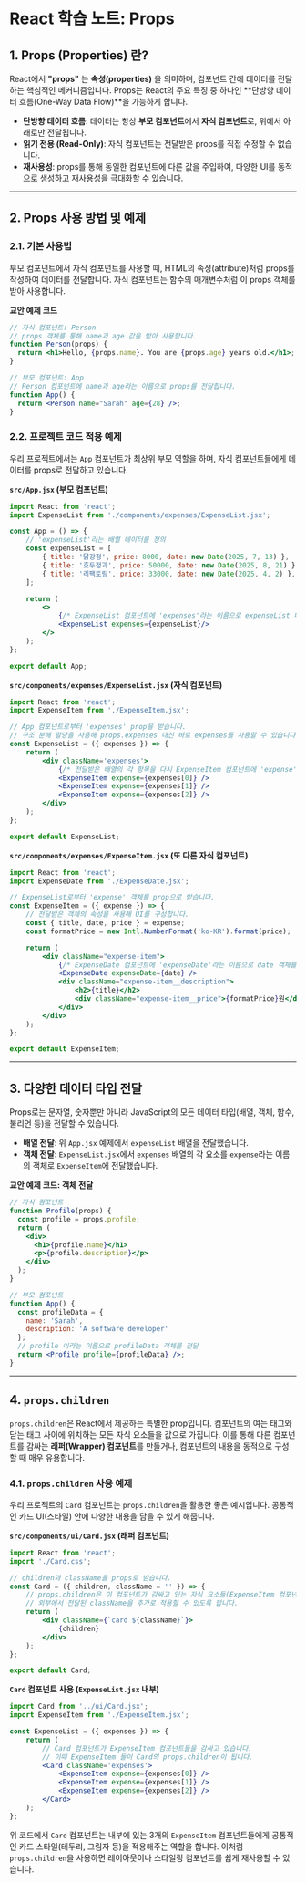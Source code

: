 # React 학습 노트: Props

## 1\. Props (Properties) 란?

React에서 **"props"** 는 **속성(properties)** 을 의미하며, 컴포넌트 간에 데이터를 전달하는 핵심적인 메커니즘입니다. Props는 React의 주요 특징 중 하나인 \*\*단방향 데이터 흐름(One-Way Data Flow)\*\*을 가능하게 합니다.

- **단방향 데이터 흐름**: 데이터는 항상 **부모 컴포넌트**에서 **자식 컴포넌트**로, 위에서 아래로만 전달됩니다.
- **읽기 전용 (Read-Only)**: 자식 컴포넌트는 전달받은 props를 직접 수정할 수 없습니다.
- **재사용성**: props를 통해 동일한 컴포넌트에 다른 값을 주입하여, 다양한 UI를 동적으로 생성하고 재사용성을 극대화할 수 있습니다.

-----

## 2\. Props 사용 방법 및 예제

### 2.1. 기본 사용법

부모 컴포넌트에서 자식 컴포넌트를 사용할 때, HTML의 속성(attribute)처럼 props를 작성하여 데이터를 전달합니다. 자식 컴포넌트는 함수의 매개변수처럼 이 props 객체를 받아 사용합니다.

**교안 예제 코드**

```jsx
// 자식 컴포넌트: Person
// props 객체를 통해 name과 age 값을 받아 사용합니다.
function Person(props) {
  return <h1>Hello, {props.name}. You are {props.age} years old.</h1>;
}

// 부모 컴포넌트: App
// Person 컴포넌트에 name과 age라는 이름으로 props를 전달합니다.
function App() {
  return <Person name="Sarah" age={28} />;
}
```

### 2.2. 프로젝트 코드 적용 예제

우리 프로젝트에서는 `App` 컴포넌트가 최상위 부모 역할을 하며, 자식 컴포넌트들에게 데이터를 props로 전달하고 있습니다.

**`src/App.jsx` (부모 컴포넌트)**

```jsx
import React from 'react';
import ExpenseList from './components/expenses/ExpenseList.jsx';

const App = () => {
    // 'expenseList'라는 배열 데이터를 정의
    const expenseList = [
        { title: '닭강정', price: 8000, date: new Date(2025, 7, 13) },
        { title: '호두정과', price: 50000, date: new Date(2025, 8, 21) },
        { title: '리팩토링', price: 33000, date: new Date(2025, 4, 2) },
    ];

    return (
        <>
            {/* ExpenseList 컴포넌트에 'expenses'라는 이름으로 expenseList 배열을 전달 */}
            <ExpenseList expenses={expenseList}/>
        </>
    );
};

export default App;
```

**`src/components/expenses/ExpenseList.jsx` (자식 컴포넌트)**

```jsx
import React from 'react';
import ExpenseItem from './ExpenseItem.jsx';

// App 컴포넌트로부터 'expenses' prop을 받습니다.
// 구조 분해 할당을 사용해 props.expenses 대신 바로 expenses를 사용할 수 있습니다.
const ExpenseList = ({ expenses }) => {
    return (
        <div className='expenses'>
            {/* 전달받은 배열의 각 항목을 다시 ExpenseItem 컴포넌트에 'expense' prop으로 전달 */}
            <ExpenseItem expense={expenses[0]} />
            <ExpenseItem expense={expenses[1]} />
            <ExpenseItem expense={expenses[2]} />
        </div>
    );
};

export default ExpenseList;
```

**`src/components/expenses/ExpenseItem.jsx` (또 다른 자식 컴포넌트)**

```jsx
import React from 'react';
import ExpenseDate from './ExpenseDate.jsx';

// ExpenseList로부터 'expense' 객체를 prop으로 받습니다.
const ExpenseItem = ({ expense }) => {
    // 전달받은 객체의 속성을 사용해 UI를 구성합니다.
    const { title, date, price } = expense;
    const formatPrice = new Intl.NumberFormat('ko-KR').format(price);

    return (
        <div className="expense-item">
            {/* ExpenseDate 컴포넌트에 'expenseDate'라는 이름으로 date 객체를 전달 */}
            <ExpenseDate expenseDate={date} />
            <div className="expense-item__description">
                <h2>{title}</h2>
                <div className="expense-item__price">{formatPrice}원</div>
            </div>
        </div>
    );
};

export default ExpenseItem;
```

-----

## 3\. 다양한 데이터 타입 전달

Props로는 문자열, 숫자뿐만 아니라 JavaScript의 모든 데이터 타입(배열, 객체, 함수, 불리언 등)을 전달할 수 있습니다.

- **배열 전달**: 위 `App.jsx` 예제에서 `expenseList` 배열을 전달했습니다.
- **객체 전달**: `ExpenseList.jsx`에서 `expenses` 배열의 각 요소를 `expense`라는 이름의 객체로 `ExpenseItem`에 전달했습니다.

**교안 예제 코드: 객체 전달**

```jsx
// 자식 컴포넌트
function Profile(props) {
  const profile = props.profile;
  return (
    <div>
      <h1>{profile.name}</h1>
      <p>{profile.description}</p>
    </div>
  );
}

// 부모 컴포넌트
function App() {
  const profileData = {
    name: 'Sarah',
    description: 'A software developer'
  };
  // profile 이라는 이름으로 profileData 객체를 전달
  return <Profile profile={profileData} />;
}
```

-----

## 4\. `props.children`

`props.children`은 React에서 제공하는 특별한 prop입니다. 컴포넌트의 여는 태그와 닫는 태그 사이에 위치하는 모든 자식 요소들을 값으로 가집니다. 이를 통해 다른 컴포넌트를 감싸는 **래퍼(Wrapper) 컴포넌트**를 만들거나, 컴포넌트의 내용을 동적으로 구성할 때 매우 유용합니다.

### 4.1. `props.children` 사용 예제

우리 프로젝트의 `Card` 컴포넌트는 `props.children`을 활용한 좋은 예시입니다. 공통적인 카드 UI(스타일) 안에 다양한 내용을 담을 수 있게 해줍니다.

**`src/components/ui/Card.jsx` (래퍼 컴포넌트)**

```jsx
import React from 'react';
import './Card.css';

// children과 className을 props로 받습니다.
const Card = ({ children, className = '' }) => {
    // props.children은 이 컴포넌트가 감싸고 있는 자식 요소들(ExpenseItem 컴포넌트들)을 의미합니다.
    // 외부에서 전달된 className을 추가로 적용할 수 있도록 합니다.
    return (
        <div className={`card ${className}`}>
            {children}
        </div>
    );
};

export default Card;
```

**`Card` 컴포넌트 사용 (`ExpenseList.jsx` 내부)**

```jsx
import Card from '../ui/Card.jsx';
import ExpenseItem from './ExpenseItem.jsx';

const ExpenseList = ({ expenses }) => {
    return (
        // Card 컴포넌트가 ExpenseItem 컴포넌트들을 감싸고 있습니다.
        // 이때 ExpenseItem 들이 Card의 props.children이 됩니다.
        <Card className='expenses'>
            <ExpenseItem expense={expenses[0]} />
            <ExpenseItem expense={expenses[1]} />
            <ExpenseItem expense={expenses[2]} />
        </Card>
    );
};
```

위 코드에서 `Card` 컴포넌트는 내부에 있는 3개의 `ExpenseItem` 컴포넌트들에게 공통적인 카드 스타일(테두리, 그림자 등)을 적용해주는 역할을 합니다. 이처럼 `props.children`을 사용하면 레이아웃이나 스타일링 컴포넌트를 쉽게 재사용할 수 있습니다.
